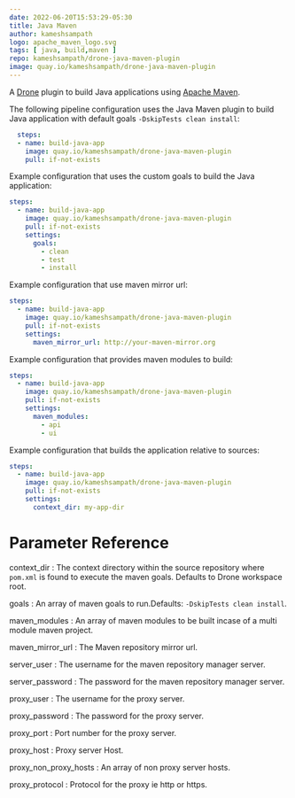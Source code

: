 ```yaml
---
date: 2022-06-20T15:53:29-05:30
title: Java Maven
author: kameshsampath
logo: apache_maven_logo.svg
tags: [ java, build,maven ]
repo: kameshsampath/drone-java-maven-plugin
image: quay.io/kameshsampath/drone-java-maven-plugin
---
```


A [Drone](https://drone.io) plugin to build Java applications using [Apache Maven](https://maven.apache.org).

The following pipeline configuration uses the Java Maven plugin to build Java application with default goals `-DskipTests clean install`:

```yaml
  steps:
  - name: build-java-app
    image: quay.io/kameshsampath/drone-java-maven-plugin
    pull: if-not-exists
```

Example configuration that uses the custom goals to build the Java application:

```yaml
steps:
  - name: build-java-app
    image: quay.io/kameshsampath/drone-java-maven-plugin
    pull: if-not-exists
    settings:
      goals:
        - clean
        - test
        - install
```

Example configuration that use maven mirror url:

```yaml
steps:
  - name: build-java-app
    image: quay.io/kameshsampath/drone-java-maven-plugin
    pull: if-not-exists
    settings:
      maven_mirror_url: http://your-maven-mirror.org
```

Example configuration that provides maven modules to build:

```yaml
steps:
  - name: build-java-app
    image: quay.io/kameshsampath/drone-java-maven-plugin
    pull: if-not-exists
    settings:
      maven_modules:
        - api
        - ui
```

Example configuration that builds the application relative to sources:

```yaml
steps:
  - name: build-java-app
    image: quay.io/kameshsampath/drone-java-maven-plugin
    pull: if-not-exists
    settings:
      context_dir: my-app-dir
```

# Parameter Reference

context_dir
: The context directory within the source repository where `pom.xml` is found to execute the maven goals. Defaults to Drone workspace root.

goals
: An array of maven goals to run.Defaults: `-DskipTests clean install`.

maven_modules
: An array of maven modules to be built incase of a multi module maven project.

maven_mirror_url
: The Maven repository mirror url.

server_user
: The username for the maven repository manager server.

server_password
: The password for the maven repository manager server.

proxy_user
: The username for the proxy server.

proxy_password
: The password for the proxy server.

proxy_port
: Port number for the proxy server.

proxy_host
: Proxy server Host.

proxy_non_proxy_hosts
: An array of non proxy server hosts.

proxy_protocol
: Protocol for the proxy ie http or https.
